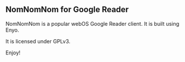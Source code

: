 ## NomNomNom for Google Reader  ##

NomNomNom is a popular webOS Google Reader client. It is built using Enyo.

It is licensed under GPLv3.

Enjoy!